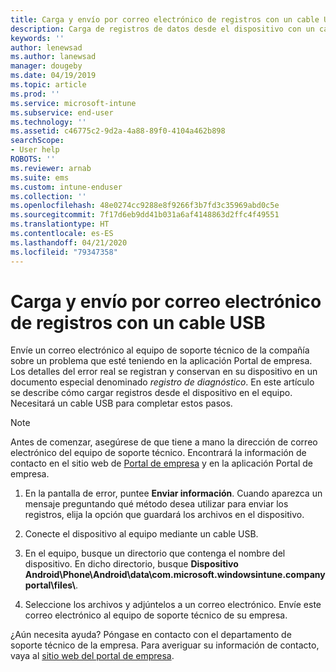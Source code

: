 ```yaml
---
title: Carga y envío por correo electrónico de registros con un cable USB | Microsoft Docs
description: Carga de registros de datos desde el dispositivo con un cable USB
keywords: ''
author: lenewsad
ms.author: lanewsad
manager: dougeby
ms.date: 04/19/2019
ms.topic: article
ms.prod: ''
ms.service: microsoft-intune
ms.subservice: end-user
ms.technology: ''
ms.assetid: c46775c2-9d2a-4a88-89f0-4104a462b898
searchScope:
- User help
ROBOTS: ''
ms.reviewer: arnab
ms.suite: ems
ms.custom: intune-enduser
ms.collection: ''
ms.openlocfilehash: 48e0274cc9288e8f9266f3b7fd3c35969abd0c5e
ms.sourcegitcommit: 7f17d6eb9dd41b031a6af4148863d2ffc4f49551
ms.translationtype: HT
ms.contentlocale: es-ES
ms.lasthandoff: 04/21/2020
ms.locfileid: "79347358"
---
```

# <a name="upload-and-email-logs-using-a-usb-cable"></a>Carga y envío por correo electrónico de registros con un cable USB

Envíe un correo electrónico al equipo de soporte técnico de la compañía sobre un problema que esté teniendo en la aplicación Portal de empresa. Los detalles del error real se registran y conservan en su dispositivo en un documento especial denominado _registro de diagnóstico_. En este artículo se describe cómo cargar registros desde el dispositivo en el equipo. Necesitará un cable USB para completar estos pasos.   

> [!Note]
> Antes de comenzar, asegúrese de que tiene a mano la dirección de correo electrónico del equipo de soporte técnico. Encontrará la información de contacto en el sitio web de [Portal de empresa](https://go.microsoft.com/fwlink/?linkid=2010980) y en la aplicación Portal de empresa. 

1. En la pantalla de error, puntee **Enviar información**. Cuando aparezca un mensaje preguntando qué método desea utilizar para enviar los registros, elija la opción que guardará los archivos en el dispositivo.  

2. Conecte el dispositivo al equipo mediante un cable USB. 

3. En el equipo, busque un directorio que contenga el nombre del dispositivo. En dicho directorio, busque <strong>Dispositivo Android\Phone\Android\data\com.microsoft.windowsintune.companyportal\files\\</strong>.

4. Seleccione los archivos y adjúntelos a un correo electrónico. Envíe este correo electrónico al equipo de soporte técnico de su empresa.

¿Aún necesita ayuda? Póngase en contacto con el departamento de soporte técnico de la empresa. Para averiguar su información de contacto, vaya al [sitio web del portal de empresa](https://go.microsoft.com/fwlink/?linkid=2010980).
